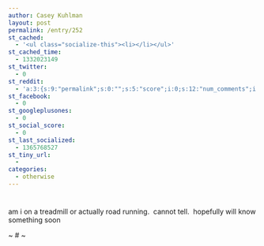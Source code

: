 ```yaml
---
author: Casey Kuhlman
layout: post
permalink: /entry/252
st_cached:
  - '<ul class="socialize-this"><li></li></ul>'
st_cached_time:
  - 1332023149
st_twitter:
  - 0
st_reddit:
  - 'a:3:{s:9:"permalink";s:0:"";s:5:"score";i:0;s:12:"num_comments";i:0;}'
st_facebook:
  - 0
st_googleplusones:
  - 0
st_social_score:
  - 0
st_last_socialized:
  - 1365768527
st_tiny_url:
  - 
categories:
  - otherwise
---
```

# 

am i on a treadmill or actually road running.  cannot tell.  hopefully will know something soon

~ # ~